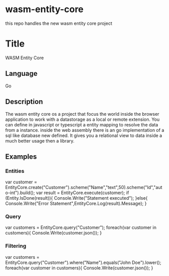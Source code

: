 # wasm-entity-core
this repo handles the new wasm entity core project



# Title
WASM Entity Core
## Language
Go

## Description
The wasm entity core os a project that focus the world inside the browser application to work with a datastorage as a local or remote extension.
You can define in javascript or typescript a entity mapping to resolve the data from a instance. inside the web assembly there is an go implementation of a sql like database new defined. It gives you a relational view to data inside a much better usage then a library.


## Examples
### Entities
   var customer = EntityCore.create("Customer").scheme("Name","text",50).scheme("Id","auto-int").build();
   var result = EntityCore.execute(customer);
   if (Entity.IsDone(result)){
        Console.Write("Statement executed");
   }else{
        Console.Write("Error Statement",EntityCore.Log(result).Message);
   }
### Query
  var customers = EntityCore.query("Customer");
  foreach(var customer in customers){
      Console.Write(customer.json());
  }
### Filtering
  var customers = EntityCore.query("Customer").where("Name").equals("John Doe").lower();
  foreach(var customer in customers){
      Console.Write(customer.json());
  }

